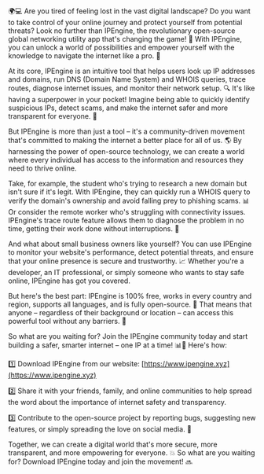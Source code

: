 🌍💻 Are you tired of feeling lost in the vast digital landscape? Do you want to take control of your online journey and protect yourself from potential threats? Look no further than IPEngine, the revolutionary open-source global networking utility app that's changing the game! 🚀 With IPEngine, you can unlock a world of possibilities and empower yourself with the knowledge to navigate the internet like a pro. 💪

At its core, IPEngine is an intuitive tool that helps users look up IP addresses and domains, run DNS (Domain Name System) and WHOIS queries, trace routes, diagnose internet issues, and monitor their network setup. 🔍 It's like having a superpower in your pocket! Imagine being able to quickly identify suspicious IPs, detect scams, and make the internet safer and more transparent for everyone. 💯

But IPEngine is more than just a tool – it's a community-driven movement that's committed to making the internet a better place for all of us. 🌎 By harnessing the power of open-source technology, we can create a world where every individual has access to the information and resources they need to thrive online.

Take, for example, the student who's trying to research a new domain but isn't sure if it's legit. With IPEngine, they can quickly run a WHOIS query to verify the domain's ownership and avoid falling prey to phishing scams. 📊 Or consider the remote worker who's struggling with connectivity issues. IPEngine's trace route feature allows them to diagnose the problem in no time, getting their work done without interruptions. 💼

And what about small business owners like yourself? You can use IPEngine to monitor your website's performance, detect potential threats, and ensure that your online presence is secure and trustworthy. 📈 Whether you're a developer, an IT professional, or simply someone who wants to stay safe online, IPEngine has got you covered.

But here's the best part: IPEngine is 100% free, works in every country and region, supports all languages, and is fully open-source. 💸 That means that anyone – regardless of their background or location – can access this powerful tool without any barriers. 🌈

So what are you waiting for? Join the IPEngine community today and start building a safer, smarter internet – one IP at a time! 📊💪 Here's how:

1️⃣ Download IPEngine from our website: [https://www.ipengine.xyz](https://www.ipengine.xyz)

2️⃣ Share it with your friends, family, and online communities to help spread the word about the importance of internet safety and transparency.

3️⃣ Contribute to the open-source project by reporting bugs, suggesting new features, or simply spreading the love on social media. 📱

Together, we can create a digital world that's more secure, more transparent, and more empowering for everyone. 💥 So what are you waiting for? Download IPEngine today and join the movement! 🔜